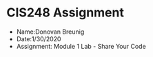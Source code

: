 # CIS248 Assignment #

- Name:Donovan Breunig
- Date:1/30/2020
- Assignment: Module 1 Lab - Share Your Code
